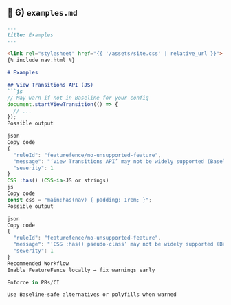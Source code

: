 ## 🧪 6) `examples.md`
```md
---
title: Examples
---

<link rel="stylesheet" href="{{ '/assets/site.css' | relative_url }}">
{% include nav.html %}

# Examples

## View Transitions API (JS)
```js
// May warn if not in Baseline for your config
document.startViewTransition(() => {
  // ...
});
Possible output

json
Copy code
{
  "ruleId": "featurefence/no-unsupported-feature",
  "message": "‘View Transitions API’ may not be widely supported (Baseline check failed).",
  "severity": 1
}
CSS :has() (CSS-in-JS or strings)
js
Copy code
const css = "main:has(nav) { padding: 1rem; }";
Possible output

json
Copy code
{
  "ruleId": "featurefence/no-unsupported-feature",
  "message": "‘CSS :has() pseudo-class’ may not be widely supported (Baseline check failed).",
  "severity": 1
}
Recommended Workflow
Enable FeatureFence locally → fix warnings early

Enforce in PRs/CI

Use Baseline-safe alternatives or polyfills when warned


